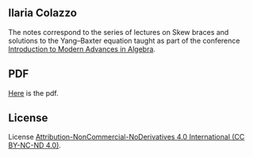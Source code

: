 ## Ilaria Colazzo

The notes correspond to the series of lectures on Skew braces and solutions to the Yang–Baxter
equation taught as part of the conference [Introduction to Modern Advances in Algebra](https://sites.google.com/view/itmaia/home?authuser=0).

## PDF
[Here](https://github.com/ilafly/ITMAIA/blob/main/main.pdf) is the pdf.

## License

License [Attribution-NonCommercial-NoDerivatives 4.0 International (CC BY-NC-ND 4.0)](https://creativecommons.org/licenses/by-nc-nd/4.0/deed.en).


